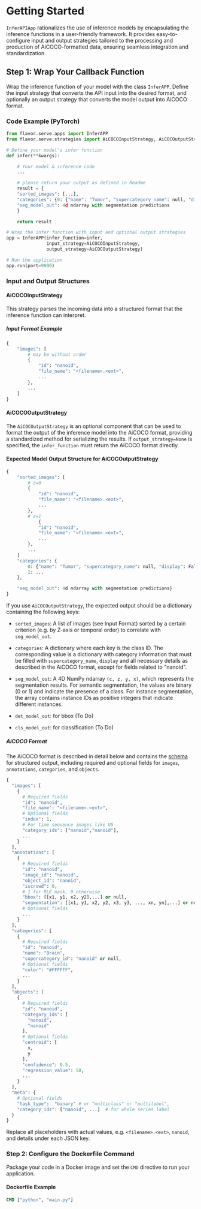 # Getting Started
`InferAPIApp` rationalizes the use of inference models by encapsulating the inference functions in a user-friendly framework. It provides easy-to-configure input and output strategies tailored to the processing and production of AiCOCO-formatted data, ensuring seamless integration and standardization.

## Step 1: Wrap Your Callback Function

Wrap the inference function of your model with the class `InferAPP`. Define the input strategy that converts the API input into the desired format, and optionally an output strategy that converts the model output into AiCOCO format.

### Code Example (PyTorch)

```python
from flavor.serve.apps import InferAPP
from flavor.serve.strategies import AiCOCOInputStrategy, AiCOCOutputStrategy

# Define your model's infer function
def infer(**kwargs):

    # Your model & inference code
    ...

    # please return your output as defined in Readme
    result = {
    "sorted_images": [...],
    "categories": {0: {"name": "Tumor", "supercategory_name": null, "display": False}},
    "seg_model_out": 4d ndarray with segmentation predictions
    }

    return result

# Wrap the infer function with input and optional output strategies
app = InferAPP(infer_function=infer,
               input_strategy=AiCOCOInputStrategy,
               output_strategy=AiCOCOutputStrategy)

# Run the application
app.run(port=9000)
```

### Input and Output Structures

#### AiCOCOInputStrategy

This strategy parses the incoming data into a structured format that the inference function can interpret.

##### Input Format Example

```python
{
    "images": [
        # may be without order
        {
            "id": "nanoid",
            "file_name": "<filename>.<ext>",
            ...
        },
        ...
    ]
}
```

#### AiCOCOOutputStrategy

The `AiCOCOutputStrategy` is an optional component that can be used to format the output of the inference model into the AiCOCO format, providing a standardized method for serializing the results. If `output_strategy=None` is specified, the `infer_function` must return the AiCOCO format directly.

#### Expected Model Output Structure for AiCOCOutputStrategy
```python
{
	"sorted_images": [
	    # z=0
	    {
	        "id": "nanoid",
	        "file_name": "<filename>.<ext>",
	        ...
	    },
	    # z=1
            {
	        "id": "nanoid",
	        "file_name": "<filename>.<ext>",
	        ...
	    },
	    ...
	]
	"categories": {
	    0: {"name": "Tumor", "supercategory_name": null, "display": False},
	    1: ...
	},

	"seg_model_out": 4d ndarray with segmentation predictions}
}
```
If  you  use  `AiCOCOutputStrategy`,  the  expected  output  should  be  a  dictionary  containing  the  following  keys:

 -  `sorted_images`:  A  list  of  images (see Input Format) sorted by  a certain criterion  (e.g.  by  Z-axis  or  temporal order) to  correlate  with  `seg_model_out`.

- `categories`: A dictionary where each key is the class ID. The corresponding value is a dictionary with category information that must be filled with `supercategory_name`, `display` and all necessary details as described in the AiCOCO format, except for fields related to "nanoid".

- `seg_model_out`: A 4D NumPy ndarray `(c, z, y, x)`, which represents the segmentation results. For semantic segmentation, the values are binary (0 or 1) and indicate the presence of a class. For instance segmentation, the array contains instance IDs as positive integers that indicate different instances.

- `det_model_out`: for bbox (To Do)

- `cls_model_out`: for classification (To Do)

##### AiCOCO Format

The AiCOCO format is described in detail below and contains the [schema](../../schema/ai-coco-v2.json)  for structured output, including required and optional fields for `images`, `annotations`, `categories`, and `objects`.

```python
{
  "images": [
    {
      # Required fields
      "id": "nanoid",
      "file_name": "<filename>.<ext>",
      # Optional fields
      "index": 1,
      # For time sequence images like US
      "category_ids": ["nanoid","nanoid"],
      ...
    }
  ],
  "annotations": [
    {
      # Required fields
      "id": "nanoid",
      "image_id": "nanoid",
      "object_id": "nanoid",
      "iscrowd": 0,
      # 1 for RLE mask, 0 otherwise
      "bbox": [[x1, y1, x2, y2],...] or null,
      "segmentation": [[x1, y1, x2, y2, x3, y3, ..., xn, yn],...] or null,
      # Optional fields
      ...
    }
  ],
  "categories": [
    {
      # Required fields
      "id": "nanoid",
      "name": "Brain",
      "supercategory_id": "nanoid" or null,
      # Optional fields
      "color": "#FFFFFF",
      ...
    }
  ],
  "objects": [
    {
      # Required fields
      "id": "nanoid",
      "category_ids": [
        "nanoid",
        "nanoid"
      ],
      # Optional fields
      "centroid": [
        x,
        y
      ],
      "confidence": 0.5,
      "regression_value": 50,
      ...
    }
  ],
  "meta": {
    # Optional fields
    "task_type":  "binary" # or "multiclass" or "multilabel",
    "category_ids": ["nanoid", ...]  # for whole series label
  }
}
```

Replace all placeholders with actual values, e.g.  `<filename>.<ext>`, `nanoid`, and details under each JSON key.

### Step 2: Configure the Dockerfile Command

Package your code in a Docker image and set the `CMD` directive to run your application.

#### Dockerfile Example

```dockerfile
CMD ["python", "main.py"]
```
